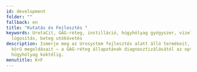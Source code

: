 ```yaml
---
id: development
folder: ""
fallback: en
title: "Kutatás és Fejlesztés "
keywords: UretaCit, GAG-réteg, instilláció, húgyhólyag gyógyszer, vizelet
  lúgosítás, beteg utókövetés
description: Ismerje meg az Urosystem fejlesztés alatt álló termékeit, teljes
  körű megoldásait – a GAG-réteg állapotának diagnosztizálásától az optimális
  húgyhólyag koktélig.
menutitle: K+F
---
```

